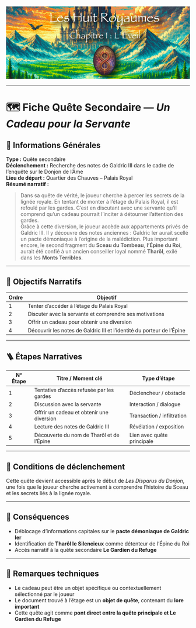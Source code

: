 ![Cover](https://raw.githubusercontent.com/nicolasvauchenet/eightrealms-awakening/refs/heads/main/assets/img/core/cover_documentation.png)

---

# 🗺️ Fiche Quête Secondaire — *Un Cadeau pour la Servante*

## 🧾 Informations Générales

**Type :** Quête secondaire  
**Déclenchement :** Recherche des notes de Galdric III dans le cadre de l’enquête sur le Donjon de l’Âme  
**Lieu de départ :** Quartier des Chauves – Palais Royal  
**Résumé narratif :**
> Dans sa quête de vérité, le joueur cherche à percer les secrets de la lignée royale. En tentant de monter à l’étage du
> Palais Royal, il est refoulé par les gardes. C’est en discutant avec une servante qu’il comprend qu’un cadeau pourrait
> l’inciter à détourner l’attention des gardes.  
> Grâce à cette diversion, le joueur accède aux appartements privés de Galdric III. Il y découvre des notes anciennes :
> Galdric Ier aurait scellé un pacte démoniaque à l’origine de la malédiction. Plus important encore, le second fragment
> du **Sceau du Tombeau**, **l’Épine du Roi**, aurait été confié à un ancien conseiller loyal nommé **Tharôl**, exilé
> dans les **Monts Terribles**.

---

## 🎯 Objectifs Narratifs

| Ordre | Objectif                                                               |
|-------|------------------------------------------------------------------------|
| 1     | Tenter d’accéder à l’étage du Palais Royal                             |
| 2     | Discuter avec la servante et comprendre ses motivations                |
| 3     | Offrir un cadeau pour obtenir une diversion                            |
| 4     | Découvrir les notes de Galdric III et l’identité du porteur de l’Épine |

---

## 🪜 Étapes Narratives

| N° Étape | Titre / Moment clé                        | Type d’étape               |
|----------|-------------------------------------------|----------------------------|
| 1        | Tentative d’accès refusée par les gardes  | Déclencheur / obstacle     |
| 2        | Discussion avec la servante               | Interaction / dialogue     |
| 3        | Offrir un cadeau et obtenir une diversion | Transaction / infiltration |
| 4        | Lecture des notes de Galdric III          | Révélation / exposition    |
| 5        | Découverte du nom de Tharôl et de l’Épine | Lien avec quête principale |

---

## 🔐 Conditions de déclenchement

Cette quête devient accessible après le début de *Les Disparus du Donjon*, une fois que le joueur cherche activement à
comprendre l’histoire du Sceau et les secrets liés à la lignée royale.

---

## 🎁 Conséquences

- Déblocage d’informations capitales sur le **pacte démoniaque de Galdric Ier**
- Identification de **Tharôl le Silencieux** comme détenteur de l’Épine du Roi
- Accès narratif à la quête secondaire **Le Gardien du Refuge**

---

## 🧪 Remarques techniques

- Le cadeau peut être un objet spécifique ou contextuellement sélectionné par le joueur
- Le document trouvé à l’étage est un **objet de quête**, contenant du **lore important**
- Cette quête agit comme **pont direct entre la quête principale et Le Gardien du Refuge**
